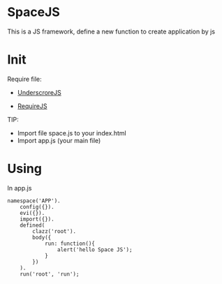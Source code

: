 SpaceJS
=======

This is a JS framework, define a new function to create application by js

Init
======

Require file:
- [UnderscroreJS][1]
- [RequireJS][2]

  [1]: http://underscorejs.org      "UnderscroreJS"
  [2]: http://requirejs.org         "RequireJS"


TIP:

- Import file space.js to your index.html
- Import app.js (your main file)


Using
=====

In app.js

    namespace('APP').
        config({}).
        evi({}).
        import({}).
        defined(
            clazz('root').
            body({
                run: function(){
                    alert('hello Space JS');
                }
            })
        ).
        run('root', 'run');




